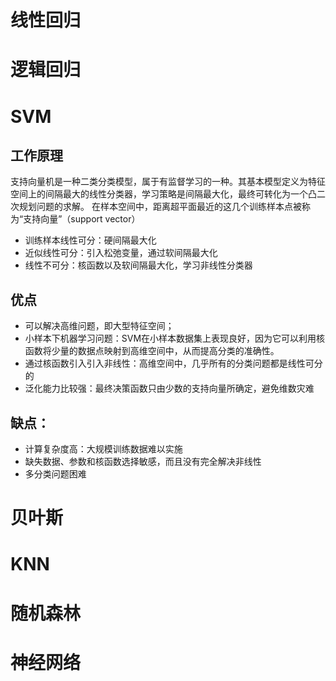 # 线性回归

# 逻辑回归

# SVM
## 工作原理
支持向量机是一种二类分类模型，属于有监督学习的一种。其基本模型定义为特征空间上的间隔最大的线性分类器，学习策略是间隔最大化，最终可转化为一个凸二次规划问题的求解。
在样本空间中，距离超平面最近的这几个训练样本点被称为“支持向量”（support vector）
- 训练样本线性可分：硬间隔最大化
- 近似线性可分：引入松弛变量，通过软间隔最大化
- 线性不可分：核函数以及软间隔最大化，学习非线性分类器

## 优点
- 可以解决高维问题，即大型特征空间；
- 小样本下机器学习问题：SVM在小样本数据集上表现良好，因为它可以利用核函数将少量的数据点映射到高维空间中，从而提高分类的准确性。
- 通过核函数引入引入非线性：高维空间中，几乎所有的分类问题都是线性可分的
- 泛化能力比较强：最终决策函数只由少数的支持向量所确定，避免维数灾难
## 缺点：
- 计算复杂度高：大规模训练数据难以实施
- 缺失数据、参数和核函数选择敏感，而且没有完全解决非线性
- 多分类问题困难

# 贝叶斯

# KNN

# 随机森林

# 神经网络
